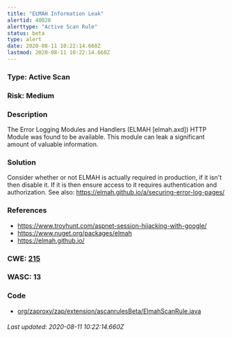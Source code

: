 ```yaml
---
title: "ELMAH Information Leak"
alertid: 40028
alerttype: "Active Scan Rule"
status: beta
type: alert
date: 2020-08-11 10:22:14.660Z
lastmod: 2020-08-11 10:22:14.660Z
---
```

### Type: Active Scan

### Risk: Medium

### Description

The Error Logging Modules and Handlers (ELMAH [elmah.axd]) HTTP Module was found to be available. This module can leak a significant amount of valuable information.

### Solution

Consider whether or not ELMAH is actually required in production, if it isn't then disable it. If it is then ensure access to it requires authentication and authorization. See also: https://elmah.github.io/a/securing-error-log-pages/

### References

* https://www.troyhunt.com/aspnet-session-hijacking-with-google/
* https://www.nuget.org/packages/elmah
* https://elmah.github.io/

### CWE: [215](https://cwe.mitre.org/data/definitions/215.html)

### WASC:  13

### Code

 * [org/zaproxy/zap/extension/ascanrulesBeta/ElmahScanRule.java](https://github.com/zaproxy/zap-extensions/blob/master/addOns/ascanrulesBeta/src/main/java/org/zaproxy/zap/extension/ascanrulesBeta/ElmahScanRule.java)

###### Last updated: 2020-08-11 10:22:14.660Z

